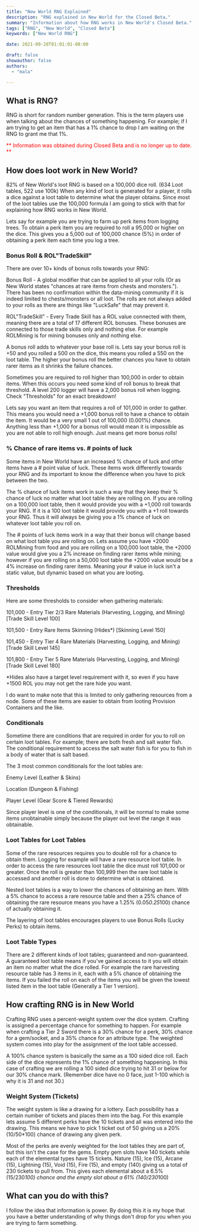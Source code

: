 ```yaml
---
title: "New World RNG Explained"
description: "RNG explained in New World for the Closed Beta."
summary: "Information about how RNG works in New World's Closed Beta."
tags: ["RNG", "New World", "Closed Beta"]
keywords: ["New World RNG"]

date: 2021-09-28T01:01:01-08:00

draft: false
showauthor: false
authors:
  - "mala"

---
```



## What is RNG?
RNG is short for random number generation. This is the term players use when talking about the chances of something happening. For example; if I am trying to get an item that has a 1% chance to drop I am waiting on the RNG to grant me that 1%. 

<span style="color:red">** Information was obtained during Closed Beta and is no longer up to date. ** </span>

## How does loot work in New World?
82% of New World's loot RNG is based on a 100,000 dice roll. (634 Loot tables, 522 use 100k) When any kind of loot is generated for a player, it rolls a dice against a loot table to determine what the player obtains. Since most of the loot tables use the 100,000 formula I am going to stick with that for explaining how RNG works in New World.

Lets say for example you are trying to farm up perk items from logging trees. To obtain a perk item you are required to roll a 95,000 or higher on the dice. This gives you a 5,000 out of 100,000 chance (5%) in order of obtaining a perk item each time you log a tree. 

### Bonus Roll & ROL"TradeSkill"

There are over 10+ kinds of bonus rolls towards your RNG:

Bonus Roll - A global modifier that can be applied to all your rolls (Or as New World states "chances at rare items from chests and monsters."). There has been no confirmation within the data-mining community if it is indeed limited to chests/monsters or all loot. The rolls are not always added to your rolls as there are things like "LuckSafe" that may prevent it.

ROL"TradeSkill" - Every Trade Skill has a ROL value connected with them, meaning there are a total of 17 different ROL bonuses. These bonuses are connected to those trade skills only and nothing else. For example ROLMining is for mining bonuses only and nothing else. 

A bonus roll adds to whatever your base roll is. Lets say your bonus roll is +50 and you rolled a 500 on the dice, this means you rolled a 550 on the loot table. The higher your bonus roll the better chances you have to obtain rarer items as it shrinks the failure chances. 

Sometimes you are required to roll higher than 100,000 in order to obtain items. When this occurs you need some kind of roll bonus to break that threshold. A level 200 logger will have a 2,000 bonus roll when logging. Check "Thresholds" for an exact breakdown!

Lets say you want an item that requires a roll of 101,000 in order to gather. This means you would need a +1,000 bonus roll to have a chance to obtain the item.  It would be a very small 1 out of 100,000 (0.001%) chance. Anything less than +1,000 for a bonus roll would mean it is impossible as you are not able to roll high enough. Just means get more bonus rolls! 

### % Chance of rare items vs. # points of luck

Some items in New World have an increased % chance of luck and other items have a # point value of luck. These items work differently towards your RNG and its important to know the difference when you have to pick between the two. 

The % chance of luck items work in such a way that they keep their % chance of luck no matter what loot table they are rolling on. If you are rolling on a 100,000 loot table, then it would provide you with a +1,000 roll towards your RNG. If it is a 100 loot table it would provide you with a +1 roll towards your RNG. Thus it will always be giving you a 1% chance of luck on whatever loot table you roll on. 

The # points of luck items work in a way that their bonus will change based on what loot table you are rolling on. Lets assume you have +2000 ROLMining from food and you are rolling on a 100,000 loot table, the +2000 value would give you a 2% increase on finding rarer items while mining; however if you are rolling on a 50,000 loot table the +2000 value would be a 4% increase on finding rarer items. Meaning your # value in luck isn't a static value, but dynamic based on what you are looting. 

### Thresholds

Here are some thresholds to consider when gathering materials:

101,000 - Entry Tier 2/3 Rare Materials (Harvesting, Logging, and Mining) [Trade Skill Level 100]

101,500 - Entry Rare Items Skinning (Hides*) [Skinning Level 150]

101,450 - Entry Tier 4 Rare Materials (Harvesting, Logging, and Mining)  [Trade Skill Level 145]

101,800 - Entry Tier 5 Rare Materials (Harvesting, Logging, and Mining) [Trade Skill Level 180]

*Hides also have a target level requirement with it, so even if you have +1500 ROL you may not get the rare hide you want. 

I do want to make note that this is limited to only gathering resources from a node. Some of these items are easier to obtain from looting Provision Containers and the like. 

### Conditionals

Sometime there are conditions that are required in order for you to roll on certain loot tables. For example; there are both fresh and salt water fish. The conditional requirement to access the salt water fish is for you to fish in a body of water that is salt based. 

The 3 most common conditionals for the loot tables are:

Enemy Level (Leather & Skins)

Location (Dungeon & Fishing)

Player Level (Gear Score & Tiered Rewards)

Since player level is one of the conditionals, it will be normal to make some items unobtainable simply because the player out level the range it was obtainable. 

### Loot Tables for Loot Tables

Some of the rare resources requires you to double roll for a chance to obtain them. Logging for example will have a rare resource loot table. In order to access the rare resources loot table the dice must roll 101,000 or greater. Once the roll is greater than 100,999 then the rare loot table is accessed and another roll is done to determine what is obtained. 

Nested loot tables is a way to lower the chances of obtaining an item. With a 5% chance to access a rare resource table and then a 25% chance of obtaining the rare resource means you have a 1.25% (0.05*0.25*100) chance of actually obtaining it. 

The layering of loot tables encourages players to use Bonus Rolls (Lucky Perks) to obtain items. 

### Loot Table Types

There are 2 different kinds of loot tables; guaranteed and non-guaranteed. A guaranteed loot table means if you've gained access to it you will obtain an item no matter what the dice rolled. For example the rare harvesting resource table has 3 items in it, each with a 5% chance of obtaining the items. If you failed the roll on each of the items you will be given the lowest listed item in the loot table (Generally a Tier 1 version). 

## How crafting RNG is in New World
Crafting RNG uses a percent-weight system over the dice system. Crafting is assigned a percentage chance for something to happen. For example when crafting a Tier 2 Sword there is a 30% chance for a perk, 30% chance for a gem/socket, and a 35% chance for an attribute type. The weighted system comes into play for the assignment of the loot table accessed. 

A 100% chance system is basically the same as a 100 sided dice roll. Each side of the dice represents the 1% chance of something happening. In this case of crafting we are rolling a 100 sided dice trying to hit 31 or below for our 30% chance mark. (Remember dice have no 0 face, just 1-100 which is why it is 31 and not 30.) 

### Weight System (Tickets)

The weight system is like a drawing for a lottery. Each possibility has a certain number of tickets and places them into the bag. For this example lets assume 5 different perks have the 10 tickets and all was entered into the drawing. This means we have to pick 1 ticket out of 50 giving us a 20% (10/50*100) chance of drawing any given perk.

Most of the perks are evenly weighted for the loot tables they are part of, but this isn't the case for the gems. Empty gem slots have 140 tickets while each of the elemental types have 15 tickets. Nature (15), Ice (15), Arcane (15), Lightning (15), Void (15), Fire (15), and empty (140) giving us a total of 230 tickets to pull from. This gives each elemental about a 6.5% (15/230*100) chance and the empty slot about a 61% (140/230*100)

## What can you do with this?
I follow the idea that information is power. By doing this it is my hope that you have a better understanding of why things don't drop for you when you are trying to farm something. 
